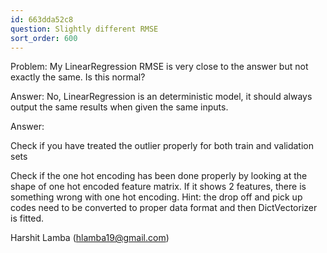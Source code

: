 ```yaml
---
id: 663dda52c8
question: Slightly different RMSE
sort_order: 600
---
```


Problem: My LinearRegression RMSE is very close to the answer but not exactly the same. Is this normal?

Answer: No, LinearRegression is an deterministic model, it should always output the same results when given the same inputs.

Answer:

Check if you have treated the outlier properly for both train and validation sets

Check if the one hot encoding has been done properly by looking at the shape of one hot encoded feature matrix. If it shows 2 features, there is something wrong with one hot encoding. Hint: the drop off and pick up codes need to be converted to proper data format and then DictVectorizer is fitted.

Harshit Lamba (hlamba19@gmail.com)

